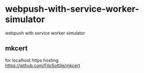 # webpush-with-service-worker-simulator
webpush with service worker simulator

## mkcert
for localhost https hosting  
https://github.com/FiloSottile/mkcert
